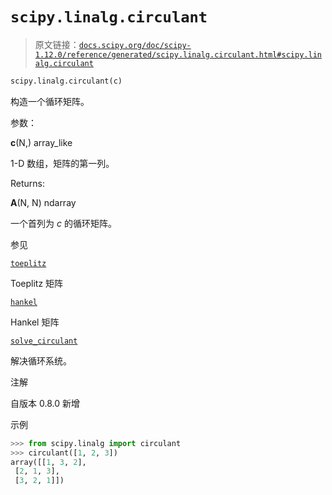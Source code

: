 # `scipy.linalg.circulant`

> 原文链接：[`docs.scipy.org/doc/scipy-1.12.0/reference/generated/scipy.linalg.circulant.html#scipy.linalg.circulant`](https://docs.scipy.org/doc/scipy-1.12.0/reference/generated/scipy.linalg.circulant.html#scipy.linalg.circulant)

```py
scipy.linalg.circulant(c)
```

构造一个循环矩阵。

参数：

**c**(N,) array_like

1-D 数组，矩阵的第一列。

Returns:

**A**(N, N) ndarray

一个首列为 *c* 的循环矩阵。

参见

[`toeplitz`](https://docs.scipy.org/doc/scipy-1.12.0/reference/generated/scipy.linalg.toeplitz.html#scipy.linalg.toeplitz "scipy.linalg.toeplitz")

Toeplitz 矩阵

[`hankel`](https://docs.scipy.org/doc/scipy-1.12.0/reference/generated/scipy.linalg.hankel.html#scipy.linalg.hankel "scipy.linalg.hankel")

Hankel 矩阵

[`solve_circulant`](https://docs.scipy.org/doc/scipy-1.12.0/reference/generated/scipy.linalg.solve_circulant.html#scipy.linalg.solve_circulant "scipy.linalg.solve_circulant")

解决循环系统。

注解

自版本 0.8.0 新增

示例

```py
>>> from scipy.linalg import circulant
>>> circulant([1, 2, 3])
array([[1, 3, 2],
 [2, 1, 3],
 [3, 2, 1]]) 
```
